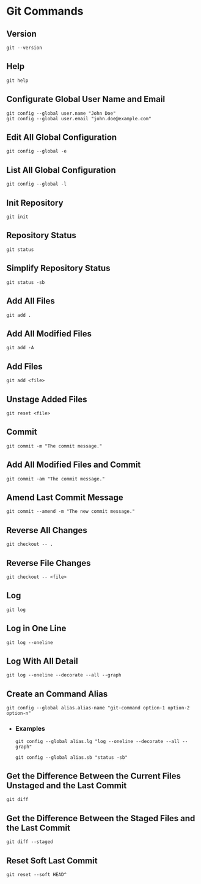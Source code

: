 # Git Commands
## Version
```
git --version
```
## Help
```
git help
```
## Configurate Global User Name and Email
```
git config --global user.name "John Doe"
git config --global user.email "john.doe@example.com"
```
## Edit All Global Configuration
```
git config --global -e
```
## List All Global Configuration
```
git config --global -l
```
## Init Repository
```
git init
```
## Repository Status
```
git status
```
## Simplify Repository Status
```
git status -sb
```
## Add All Files
```
git add .
```
## Add All Modified Files
```
git add -A
```
## Add Files
```
git add <file>
```
## Unstage Added Files
```
git reset <file>
```
## Commit
```
git commit -m "The commit message."
```
## Add All Modified Files and Commit
```
git commit -am "The commit message."
```
## Amend Last Commit Message
```
git commit --amend -m "The new commit message."
```
## Reverse All Changes
```
git checkout -- .
```
## Reverse File Changes 
```
git checkout -- <file>
```
## Log
```
git log
```
## Log in One Line
```
git log --oneline
```
## Log With All Detail
```
git log --oneline --decorate --all --graph
```
## Create an Command Alias
```
git config --global alias.alias-name "git-command option-1 option-2 option-n"
```
* ### Examples
    ```
    git config --global alias.lg "log --oneline --decorate --all --graph"
    ```
    ```
    git config --global alias.sb "status -sb"
    ```
## Get the Difference Between the Current Files Unstaged and the Last Commit
```
git diff
```
## Get the Difference Between the Staged Files and the Last Commit
```
git diff --staged
```
## Reset Soft Last Commit
```
git reset --soft HEAD^
```
